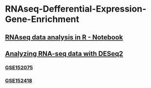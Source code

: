 # RNAseq-Defferential-Expression-Gene-Enrichment

## [RNAseq data analysis in R - Notebook](http://monashbioinformaticsplatform.github.io/RNAseq-DE-analysis-with-R/RNAseq_DE_analysis_with_R.html)

## [Analyzing RNA-seq data with DESeq2](https://bioconductor.org/packages/release/bioc/vignettes/DESeq2/inst/doc/DESeq2.html)

### [GSE152075](https://www.ncbi.nlm.nih.gov/geo/query/acc.cgi?acc=GSE152075)
### [GSE152418](https://www.ncbi.nlm.nih.gov/geo/query/acc.cgi?acc=GSE152418) 
